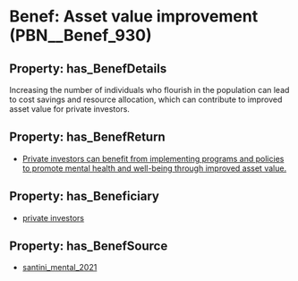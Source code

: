 # Benef: __Asset value improvement__ (PBN__Benef_930)

## Property: has_BenefDetails

Increasing the number of individuals who flourish in the population can lead to cost savings and resource allocation, which can contribute to improved asset value for private investors.

## Property: has_BenefReturn

* [Private investors can benefit from implementing programs and policies to promote mental health and well-being through improved asset value.](../BenefReturn/PBN__BenefReturn_1019)

## Property: has_Beneficiary

* [private investors](../Stakeholder/PBN__Stakeholder_89)

## Property: has_BenefSource

* [santini_mental_2021](../Article/PBN__Article_189)

